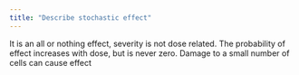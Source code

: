 ```yaml
---
title: "Describe stochastic effect"
---
```

It is an all or nothing effect, severity is not dose related. The probability of effect increases with dose, but is never zero. Damage to a small number of cells can cause effect

